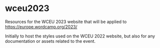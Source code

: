# wceu2023
Resources for the WCEU 2023 website that will be applied to https://europe.wordcamp.org/2023/

Initially to host the styles used on the WCEU 2022 website, but also for any documentation or assets related to the event.
